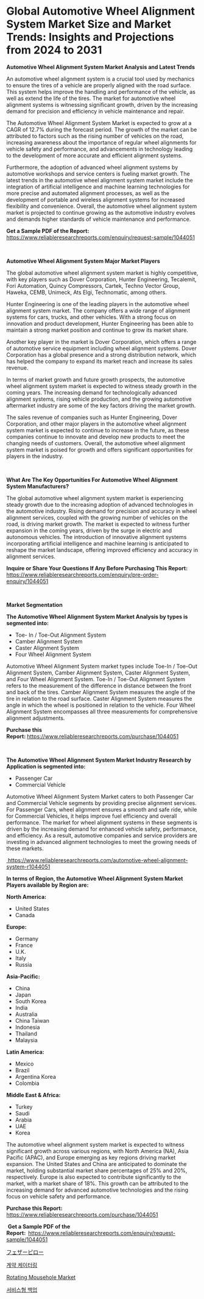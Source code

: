<p><h1>Global Automotive Wheel Alignment System Market Size and Market Trends: Insights and Projections from 2024 to 2031</h1></p><p><strong>Automotive Wheel Alignment System Market Analysis and Latest Trends</strong></p>
<p><p>An automotive wheel alignment system is a crucial tool used by mechanics to ensure the tires of a vehicle are properly aligned with the road surface. This system helps improve the handling and performance of the vehicle, as well as extend the life of the tires. The market for automotive wheel alignment systems is witnessing significant growth, driven by the increasing demand for precision and efficiency in vehicle maintenance and repair.</p><p>The Automotive Wheel Alignment System Market is expected to grow at a CAGR of 12.7% during the forecast period. The growth of the market can be attributed to factors such as the rising number of vehicles on the road, increasing awareness about the importance of regular wheel alignments for vehicle safety and performance, and advancements in technology leading to the development of more accurate and efficient alignment systems.</p><p>Furthermore, the adoption of advanced wheel alignment systems by automotive workshops and service centers is fueling market growth. The latest trends in the automotive wheel alignment system market include the integration of artificial intelligence and machine learning technologies for more precise and automated alignment processes, as well as the development of portable and wireless alignment systems for increased flexibility and convenience. Overall, the automotive wheel alignment system market is projected to continue growing as the automotive industry evolves and demands higher standards of vehicle maintenance and performance.</p></p>
<p><strong>Get a Sample PDF of the Report:&nbsp;</strong> <a href="https://www.reliableresearchreports.com/enquiry/request-sample/1044051">https://www.reliableresearchreports.com/enquiry/request-sample/1044051</a></p>
<p>&nbsp;</p>
<p><strong>Automotive Wheel Alignment System Major Market Players</strong></p>
<p><p>The global automotive wheel alignment system market is highly competitive, with key players such as Dover Corporation, Hunter Engineering, Tecalemit, Fori Automation, Quincy Compressors, Cartek, Techno Vector Group, Haweka, CEMB, Unimeck, Ats Elgi, Technomatic, among others.</p><p>Hunter Engineering is one of the leading players in the automotive wheel alignment system market. The company offers a wide range of alignment systems for cars, trucks, and other vehicles. With a strong focus on innovation and product development, Hunter Engineering has been able to maintain a strong market position and continue to grow its market share.</p><p>Another key player in the market is Dover Corporation, which offers a range of automotive service equipment including wheel alignment systems. Dover Corporation has a global presence and a strong distribution network, which has helped the company to expand its market reach and increase its sales revenue.</p><p>In terms of market growth and future growth prospects, the automotive wheel alignment system market is expected to witness steady growth in the coming years. The increasing demand for technologically advanced alignment systems, rising vehicle production, and the growing automotive aftermarket industry are some of the key factors driving the market growth.</p><p>The sales revenue of companies such as Hunter Engineering, Dover Corporation, and other major players in the automotive wheel alignment system market is expected to continue to increase in the future, as these companies continue to innovate and develop new products to meet the changing needs of customers. Overall, the automotive wheel alignment system market is poised for growth and offers significant opportunities for players in the industry.</p></p>
<p>&nbsp;</p>
<p><strong>What Are The Key Opportunities For Automotive Wheel Alignment System Manufacturers?</strong></p>
<p><p>The global automotive wheel alignment system market is experiencing steady growth due to the increasing adoption of advanced technologies in the automotive industry. Rising demand for precision and accuracy in wheel alignment services, coupled with the growing number of vehicles on the road, is driving market growth. The market is expected to witness further expansion in the coming years, driven by the surge in electric and autonomous vehicles. The introduction of innovative alignment systems incorporating artificial intelligence and machine learning is anticipated to reshape the market landscape, offering improved efficiency and accuracy in alignment services.</p></p>
<p><strong>Inquire or Share Your Questions If Any Before Purchasing This Report:</strong> <a href="https://www.reliableresearchreports.com/enquiry/pre-order-enquiry/1044051">https://www.reliableresearchreports.com/enquiry/pre-order-enquiry/1044051</a></p>
<p>&nbsp;</p>
<p><strong>Market Segmentation</strong></p>
<p><strong>The Automotive Wheel Alignment System Market Analysis by types is segmented into:</strong></p>
<p><ul><li>Toe- In / Toe-Out Alignment System</li><li>Camber Alignment System</li><li>Caster Alignment System</li><li>Four Wheel Alignment System</li></ul></p>
<p><p>Automotive Wheel Alignment System market types include Toe-In / Toe-Out Alignment System, Camber Alignment System, Caster Alignment System, and Four Wheel Alignment System. Toe-In / Toe-Out Alignment System refers to the measurement of the difference in distance between the front and back of the tires. Camber Alignment System measures the angle of the tire in relation to the road surface. Caster Alignment System measures the angle in which the wheel is positioned in relation to the vehicle. Four Wheel Alignment System encompasses all three measurements for comprehensive alignment adjustments.</p></p>
<p><strong>Purchase this Report:&nbsp;</strong><a href="https://www.reliableresearchreports.com/purchase/1044051">https://www.reliableresearchreports.com/purchase/1044051</a></p>
<p>&nbsp;</p>
<p><strong>The Automotive Wheel Alignment System Market Industry Research by Application is segmented into:</strong></p>
<p><ul><li>Passenger Car</li><li>Commercial Vehicle</li></ul></p>
<p><p>Automotive Wheel Alignment System Market caters to both Passenger Car and Commercial Vehicle segments by providing precise alignment services. For Passenger Cars, wheel alignment ensures a smooth and safe ride, while for Commercial Vehicles, it helps improve fuel efficiency and overall performance. The market for wheel alignment systems in these segments is driven by the increasing demand for enhanced vehicle safety, performance, and efficiency. As a result, automotive companies and service providers are investing in advanced alignment technologies to meet the growing needs of these markets.</p></p>
<p><a href="https://www.reliableresearchreports.com/automotive-wheel-alignment-system-r1044051">&nbsp;https://www.reliableresearchreports.com/automotive-wheel-alignment-system-r1044051</a></p>
<p><strong>In terms of Region, the Automotive Wheel Alignment System Market Players available by Region are:</strong></p>
<p>
    <p> <strong> North America: </strong>
        <ul>
            <li>United States</li>
            <li>Canada</li>
        </ul>
        </p> 
    <p> <strong> Europe: </strong>
        <ul>
            <li>Germany</li>
            <li>France</li>
            <li>U.K.</li>
            <li>Italy</li>
            <li>Russia</li>
        </ul>
        </p> 
    <p> <strong> Asia-Pacific: </strong>
        <ul>
            <li>China</li>
            <li>Japan</li>
            <li>South Korea</li>
            <li>India</li>
            <li>Australia</li>
            <li>China Taiwan</li>
            <li>Indonesia</li>
            <li>Thailand</li>
            <li>Malaysia</li>
        </ul>
        </p> 
    <p> <strong> Latin America: </strong>
        <ul>
            <li>Mexico</li>
            <li>Brazil</li>
            <li>Argentina Korea</li>
            <li>Colombia</li>
        </ul>
        </p> 
    <p> <strong> Middle East & Africa: </strong>
        <ul>
            <li>Turkey</li>
            <li>Saudi</li>
            <li>Arabia</li>
            <li>UAE</li>
            <li>Korea</li>
        </ul>
    </p>
    </p>
<p><p>The automotive wheel alignment system market is expected to witness significant growth across various regions, with North America (NA), Asia Pacific (APAC), and Europe emerging as key regions driving market expansion. The United States and China are anticipated to dominate the market, holding substantial market share percentages of 25% and 20%, respectively. Europe is also expected to contribute significantly to the market, with a market share of 18%. This growth can be attributed to the increasing demand for advanced automotive technologies and the rising focus on vehicle safety and performance.</p></p>
<p><strong>Purchase this Report: </strong><a href="https://www.reliableresearchreports.com/purchase/1044051">https://www.reliableresearchreports.com/purchase/1044051</a></p>
<p>&nbsp;<strong>Get a Sample PDF of the Report:&nbsp;&nbsp;</strong><a href="https://www.reliableresearchreports.com/enquiry/request-sample/1044051">https://www.reliableresearchreports.com/enquiry/request-sample/1044051</a></p>
<p><strong></strong></p>
<p><p><a href="https://github.com/AriMuller2009/Market-Research-Report-List-1/blob/main/589102129209.md">フェザーピロー</a></p><p><a href="https://github.com/JeromeRtyau89966/Market-Research-Report-List-1/blob/main/539884926923.md">계약 케이터링</a></p><p><a href="https://github.com/Airanohannonzb68e5pb53oc1/Market-Research-Report-List-2/blob/main/rotating-mousehole-market.md">Rotating Mousehole Market</a></p><p><a href="https://github.com/TimmyMann6767/Market-Research-Report-List-1/blob/main/335781726922.md">서비스형 백업</a></p></p>